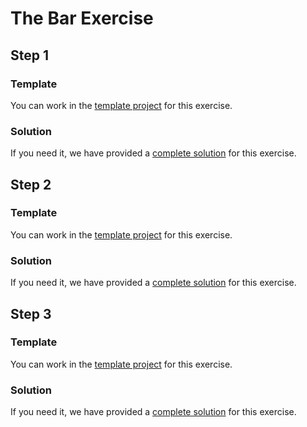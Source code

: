 # The Bar Exercise

## Step 1

### Template

You can work in the [template project](../../exercise-templates/bar/step1) for this exercise.

### Solution

If you need it, we have provided a [complete solution](../../exercise-solutions/bar/step1) for this exercise.

## Step 2

### Template

You can work in the [template project](../../exercise-templates/bar/step2) for this exercise.

### Solution

If you need it, we have provided a [complete solution](../../exercise-solutions/bar/step2) for this exercise.

## Step 3

### Template

You can work in the [template project](../../exercise-templates/bar/step3) for this exercise.

### Solution

If you need it, we have provided a [complete solution](../../exercise-solutions/bar/step3) for this exercise.
